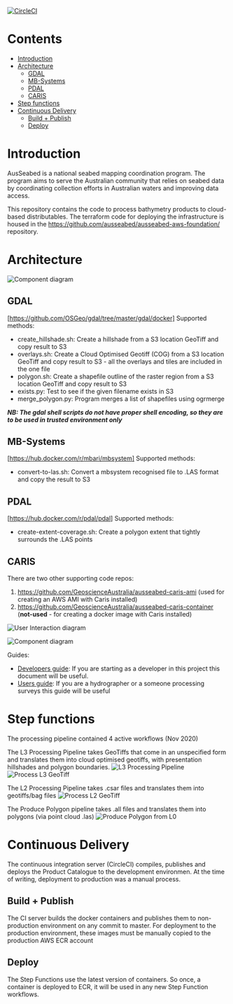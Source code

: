 [![CircleCI](https://circleci.com/gh/ausseabed/processing-pipeline.svg?style=svg&circle-token=46ef01ebd72b56ec05a514c067d23655292ac5d8)](https://circleci.com/gh/ausseabed/processing-pipeline)

<!-- omit in toc -->
# Contents
- [Introduction](#introduction)
- [Architecture](#architecture)
  - [GDAL](#gdal)
  - [MB-Systems](#mb-systems)
  - [PDAL](#pdal)
  - [CARIS](#caris)
- [Step functions](#step-functions)
- [Continuous Delivery](#continuous-delivery)
  - [Build + Publish](#build--publish)
  - [Deploy](#deploy)

# Introduction
AusSeabed is a national seabed mapping coordination program. The program aims to serve the Australian community that relies on seabed data by coordinating collection efforts in Australian waters and improving data access. 

This repository contains the code to process bathymetry products to cloud-based distributables. The terraform code for deploying the infrastructure is housed in the https://github.com/ausseabed/ausseabed-aws-foundation/ repository.

# Architecture
![Component diagram](./docs/ProcessingPipelineComponent.svg)

## GDAL
[https://github.com/OSGeo/gdal/tree/master/gdal/docker]
Supported methods:
* create_hillshade.sh: Create a hillshade from a S3 location GeoTiff and copy result to S3
* overlays.sh: Create a Cloud Optimised Geotiff (COG) from a S3 location GeoTiff and copy result to S3 - all the overlays and tiles are included in the one file
* polygon.sh: Create a shapefile outline of the raster region from a S3 location GeoTiff and copy result to S3
* exists.py: Test to see if the given filename exists in S3
* merge_polygon.py: Program merges a list of shapefiles using ogrmerge

***NB: The gdal shell scripts do not have proper shell encoding, so they are to be used in trusted environment only***

## MB-Systems
[https://hub.docker.com/r/mbari/mbsystem]
Supported methods:
* convert-to-las.sh: Convert a mbsystem recognised file to .LAS format and copy the result to S3

## PDAL
[https://hub.docker.com/r/pdal/pdal]
Supported methods:
* create-extent-coverage.sh: Create a polygon extent that tightly surrounds the .LAS points 

## CARIS
There are two other supporting code repos:
1. https://github.com/GeoscienceAustralia/ausseabed-caris-ami (used for creating an AWS AMI with Caris installed)
2. https://github.com/GeoscienceAustralia/ausseabed-caris-container (**not-used** - for creating a docker image with Caris installed)

![User Interaction diagram](./docs/ausseabed_processing_pipeline_component_diagram-user_interaction.png)

![Component diagram](./docs/ausseabed_processing_pipeline_component_diagram-Components.jpg)

Guides:
* [Developers guide](./docs/dev_guide.md): If you are starting as a developer in this project this document will be useful.
* [Users guide](./docs/user_guide.md): If you are a hydrographer or a someone processing surveys this guide will be useful

# Step functions
The processing pipeline contained 4 active workflows (Nov 2020)

The L3 Processing Pipeline takes GeoTiffs that come in an unspecified form and translates them into cloud optimised geotiffs, with presentation hillshades and polygon boundaries. 
![L3 Processing Pipeline](docs/ga-sb-default-update-l3-warehouse.svg)
![Process L3 GeoTiff](docs/ga-sb-default-ausseabed-processing-pipeline-l3.svg)

The L2 Processing Pipeline takes .csar files and translates them into geotiffs/bag files 
![Process L2 GeoTiff](docs/ga-sb-default-ausseabed-processing-pipeline-l2.svg)

The Produce Polygon pipeline takes .all files and translates them into polygons (via point cloud .las)
![Produce Polygon from L0](docs/ausseabed-build-l0-sfn.svg)

# Continuous Delivery
The continuous integration server (CircleCI) compiles, publishes and deploys the Product Catalogue to the development environmen. At the time of writing, deployment to production was a manual process.
## Build + Publish
The CI server builds the docker containers and publishes them to non-production environment on any commit to master. For deployment to the production environment, these images must be manually copied to the production AWS ECR account 
## Deploy
The Step Functions use the latest version of containers. So once, a container is deployed to ECR, it will be used in any new Step Function workflows.

